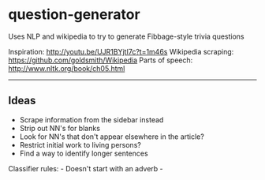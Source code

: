 question-generator
==================

Uses NLP and wikipedia to try to generate Fibbage-style trivia questions

Inspiration: http://youtu.be/UJR1BYjtI7c?t=1m46s
Wikipedia scraping: https://github.com/goldsmith/Wikipedia
Parts of speech: http://www.nltk.org/book/ch05.html

-----
Ideas
-----

- Scrape information from the sidebar instead
- Strip out NN's for blanks
- Look for NN's that don't appear elsewhere in the article?
- Restrict initial work to living persons?
- Find a way to identify longer sentences

Classifier rules:
    - Doesn't start with an adverb
    -
